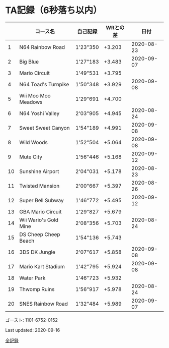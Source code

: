 # TA記録（6秒落ち以内）

||コース名|自己記録|WRとの差|日付
|--|--|--|--|--|
|1|N64 Rainbow Road|1'23"350|+3.203|2020-08-23|
|2|Big Blue|1'27"183|+3.483|2020-09-07|
|3|Mario Circuit|1'49"531|+3.795||
|4|N64 Toad's Turnpike|1'50"348|+3.929|2020-09-08|
|5|Wii Moo Moo Meadows|1'29"691|+4.700||
|6|N64 Yoshi Valley|2'03"905|+4.945|2020-08-24|
|7|Sweet Sweet Canyon|1'54"189|+4.991|2020-09-08|
|8|Wild Woods|1'52"504|+5.064|2020-09-08|
|9|Mute City|1'56"446|+5.168|2020-09-12|
|10|Sunshine Airport|2'04"031|+5.178|2020-08-23|
|11|Twisted Mansion|2'00"667|+5.397|2020-08-26|
|12|Super Bell Subway|1'46"772|+5.495|2020-09-12|
|13|GBA Mario Circuit|1'29"827|+5.679||
|14|Wii Wario's Gold Mine|2'08"356|+5.703|2020-08-24|
|15|DS Cheep Cheep Beach|1'54"136|+5.743||
|16|3DS DK Jungle|2'07"617|+5.858|2020-09-08|
|17|Mario Kart Stadium|1'42"795|+5.924|2020-09-08|
|18|Water Park|1'46"723|+5.932||
|19|Thwomp Ruins|1'56"917|+5.978|2020-08-24|
|20|SNES Rainbow Road|1'32"484|+5.989|2020-09-07|

ゴースト: 1101-6752-0152

Last updated: 2020-09-16

[全記録](https://github.com/xuzijian629/xuzijian629/blob/master/ALL.md)
